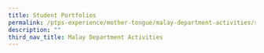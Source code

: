 ```yaml
---
title: Student Portfolios
permalink: /ptps-experience/mother-tongue/malay-department-activities/student-portfolios/
description: ""
third_nav_title: Malay Department Activities
---
```


